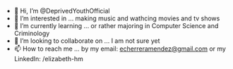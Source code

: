 - 👋 Hi, I’m @DeprivedYouthOfficial
- 👀 I’m interested in ... making music and wathcing movies and tv shows
- 🌱 I’m currently learning ... or rather majoring in Computer Science and Criminology
- 💞️ I’m looking to collaborate on ... I am not sure yet
- 📫 How to reach me ... by my email: echerreramendez@gmail.com or my LinkedIn: /elizabeth-hm

<!---
LizzyHM/LizzyHM is a ✨ special ✨ repository because its `README.md` (this file) appears on your GitHub profile.
You can click the Preview link to take a look at your changes.
--->
